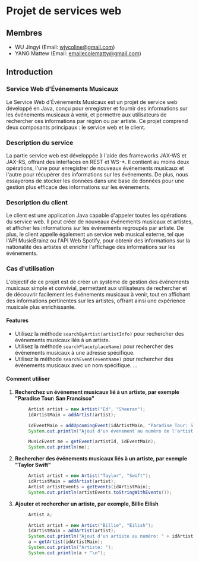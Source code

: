 # Projet de services web

## Membres

- WU Jingyi (Email: wjycoline@gmail.com)
- YANG Mattew (Email: emailecolematty@gmail.com)

## Introduction

### Service Web d'Événements Musicaux

Le Service Web d'Événements Musicaux est un projet de service web développé en Java, conçu pour enregistrer et fournir des informations sur les événements musicaux à venir, et permettre aux utilisateurs de rechercher ces informations par région ou par artiste. Ce projet comprend deux composants principaux : le service web et le client.

### Description du service
La partie service web est développée à l'aide des frameworks JAX-WS et JAX-RS, offrant des interfaces en REST et WS-*. Il contient au moins deux opérations, l'une pour enregistrer de nouveaux événements musicaux et l'autre pour récupérer des informations sur les événements. De plus, nous essayerons de stocker les données dans une base de données pour une gestion plus efficace des informations sur les événements.

### Description du client
Le client est une application Java capable d'appeler toutes les opérations du service web. Il peut créer de nouveaux événements musicaux et artistes, et afficher les informations sur les événements regroupés par artiste. De plus, le client appelle également un service web musical externe, tel que l'API MusicBrainz ou l'API Web Spotify, pour obtenir des informations sur la nationalité des artistes et enrichir l'affichage des informations sur les événements.

### Cas d'utilisation
L'objectif de ce projet est de créer un système de gestion des événements musicaux simple et convivial, permettant aux utilisateurs de rechercher et de découvrir facilement les événements musicaux à venir, tout en affichant des informations pertinentes sur les artistes, offrant ainsi une expérience musicale plus enrichissante.

#### Features

- Utilisez la méthode `searchByArtist(artistInfo)` pour rechercher des événements musicaux liés à un artiste.
- Utilisez la méthode `searchPlace(placeName)` pour rechercher des événements musicaux à une adresse spécifique.
- Utilisez la méthode `searchEvent(eventName)` pour rechercher des événements musicaux avec un nom spécifique.
...

#### Comment utiliser

1. **Recherchez un événement musicaux lié à un artiste, par exemple "Paradise Tour: San Francisco"**

   ```java
		Artist artist = new Artist("Ed", "Sheeran");
		idArtistMain = addArtist(artist);
   
		idEventMain = addUpcomingEvent(idArtistMain, "Paradise Tour: San Francisco", "");
		System.out.println("Ajout d'un événement au numéro de l'artiste " + artistId + " à " + idEventMain);

		MusicEvent me = getEvent(artistId, idEventMain);
		System.out.println(me);

2. **Rechercher des événements musicaux liés à un artiste, par exemple "Taylor Swift"**

   ```java
		Artist artist = new Artist("Taylor", "Swift");
		idArtistMain = addArtist(artist);
		Artist artistEvents = getEvents(idArtistMain);
		System.out.println(artistEvents.toStringWithEvents());
   
3. **Ajouter et rechercher un artiste, par exemple, Billie Eilish**

   ```java
		Artist a;

		Artist artist = new Artist("Billie", "Eilish");
		idArtistMain = addArtist(artist);
		System.out.println("Ajout d'un artiste au numéro: " + idArtistMain);
		a = getArtist(idArtistMain);
		System.out.println("Artiste: ");
		System.out.println(a + "\n");


